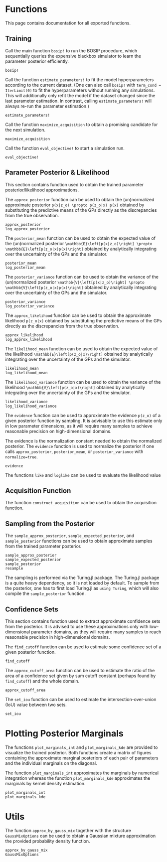 # Functions

This page contains documentation for all exported functions.

## Training

Call the main function `bosip!` to run the BOSIP procedure, which sequentially queries the expensive blackbox simulator to learn the parameter posterior efficiently.

```@docs
bosip!
```

Call the function `estimate_parameters!` to fit the model hyperparameters according to the current dataset. (One can also call `bosip!` with `term_cond = IterLimit(0)` to fit the hyperparameters without running any simulations. This will additionally only refit the model if the dataset changed since the last parameter estimation. In contrast, calling `estimate_parameters!` will always re-run the parameter estimation.)

```@docs
estimate_parameters!
```

Call the function `maximize_acquisition` to obtain a promising candidate for the next simulation.

```@docs
maximize_acquisition
```

Call the function `eval_objective!` to start a simulation run.

```@docs
eval_objective!
```

## Parameter Posterior & Likelihood

This section contains function used to obtain the trained parameter posterior/likelihood approximations.

The `approx_posterior` function can be used to obtain the (un)normalized approximate posterior
``p(x|z_o) \propto p(z_o|x) p(x)`` obtained by substituting the predictive means of the GPs directly as the discrepancies from the true observation.

```@docs
approx_posterior
log_approx_posterior
```

The `posterior_mean` function can be used to obtain the expected value of the (un)normalized posterior
``\mathbb{E}\left[p(x|z_o)\right] \propto \mathbb{E}\left[p(z_o|x)p(x)\right]``
obtained by analytically integrating over the uncertainty of the GPs and the simulator.

```@docs
posterior_mean
log_posterior_mean
```

The `posterior_variance` function can be used to obtain the variance of the (un)normalized posterior
``\mathbb{V}\left[p(x|z_o)\right] \propto \mathbb{V}\left[p(z_o|x)p(x)\right]``
obtained by analytically integrating over the uncertainty of the GPs and the simulator.

```@docs
posterior_variance
log_posterior_variance
```

The `approx_likelihood` function can be used to obtain the approximate likelihood ``p(z_o|x)``
obtained by substituting the predictive means of the GPs directly as the discrepancies from the true observation.

```@docs
approx_likelihood
log_approx_likelihood
```

The `likelihood_mean` function can be used to obtain the expected value of the likelihood
``\mathbb{E}\left[p(z_o|x)\right]`` obtained by analytically integrating over the uncertainty
of the GPs and the simulator.

```@docs
likelihood_mean
log_likelihood_mean
```

The `likelihood_variance` function can be used to obtain the variance of the likelihood
``\mathbb{V}\left[p(z_o|x)\right]`` obtained by analytically integrating over the uncertainty
of the GPs and the simulator.

```@docs
likelihood_variance
log_likelihood_variance
```

The `evidence` function can be used to approximate the evidence ``p(z_o)``
of a given posterior function by sampling. It is advisable to use this
estimate only in low parameter dimensions, as it will require many samples
to achieve reasonable precision on high-dimensional domains.

The evidence is the normalization constant needed to obtain the normalized posterior.
The `evidence` function is used to normalize the posterior if one calls
`approx_posterior`, `posterior_mean`, or `posterior_variance` with `normalize=true`.

```@docs
evidence
```

The functions `like` and `loglike` can be used to evaluate the likelihood value

## Acquisition Function

The function `construct_acquisition` can be used to obtain the acquisition function.

## Sampling from the Posterior

The `sample_approx_posterior`, `sample_expected_posterior`, and `sample_posterior` functions can be used to obtain approximate samples from the trained parameter posterior.

```@docs
sample_approx_posterior
sample_expected_posterior
sample_posterior
resample
```

The sampling is performed via the Turing.jl package. The Turing.jl package is a quite heavy dependency, so it is not loaded by default. To sample from the posterior, one has to first load Turing.jl as `using Turing`, which will also compile the `sample_posterior` function.

## Confidence Sets

This section contains function used to extract approximate confidence sets from the posterior. It is advised to use these approximations only with low-dimensional parameter domains, as they will require many samples to reach reasonable precision in high-dimensional domains.

The `find_cutoff` function can be used to estimate some confidence set of a given posterior function.

```@docs
find_cutoff
```

The `approx_cutoff_area` function can be used to estimate the ratio of the area
of a confidence set given by sum cutoff constant (perhaps found by `find_cutoff`)
and the whole domain.

```@docs
approx_cutoff_area
```

The `set_iou` function can be used to estimate the intersection-over-union (IoU)
value between two sets.

```@docs
set_iou
```

# Plotting Posterior Marginals

The functions `plot_marginals_int` and `plot_marginals_kde` are provided to visualize the trained posterior. Both functions create a matrix of figures containing the approximate marginal posteriors of each pair of parameters and the individual marginals on the diagonal.

The function `plot_marginals_int` approximates the marginals by numerical integration whereas the function `plot_marginals_kde` approximates the marginals by kernel density estimation.

```@docs
plot_marginals_int
plot_marginals_kde
```

# Utils

The function `approx_by_gauss_mix` together with the structure `GaussMixOptions` can be used to obtain a Gaussian mixture approximation the provided probability density function.

```@docs
approx_by_gauss_mix
GaussMixOptions
```
